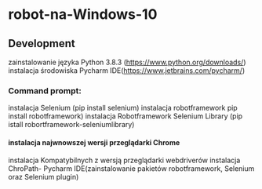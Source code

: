 # robot-na-Windows-10

## Development
   zainstalowanie języka Python 3.8.3 (https://www.python.org/downloads/)
   instalacja środowiska Pycharm IDE(https://www.jetbrains.com/pycharm/)
### Command prompt:
  instalacja Selenium (pip install selenium)
  instalacja robotframework pip install robotframework)
  instalacja Robotframework Selenium Library (pip istall robortframework-seleniumlibrary)
#### instalacja najwnowszej wersji przeglądarki Chrome
  instalacja Kompatybilnych z wersją przeglądarki webdriverów
  instalacja ChroPath-
  Pycharm IDE(zainstalowanie pakietów robotframework, Selenium oraz Selenium plugin)
